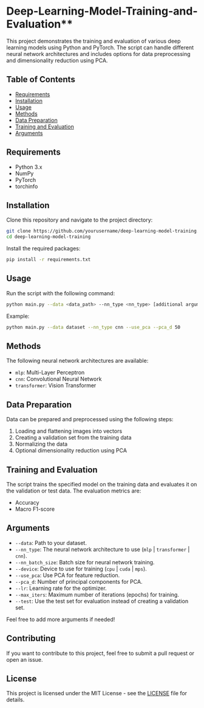 # Deep-Learning-Model-Training-and-Evaluation**

This project demonstrates the training and evaluation of various deep learning models using Python and PyTorch. The script can handle different neural network architectures and includes options for data preprocessing and dimensionality reduction using PCA.

## Table of Contents

- [Requirements](#requirements)
- [Installation](#installation)
- [Usage](#usage)
- [Methods](#methods)
- [Data Preparation](#data-preparation)
- [Training and Evaluation](#training-and-evaluation)
- [Arguments](#arguments)

## Requirements

- Python 3.x
- NumPy
- PyTorch
- torchinfo

## Installation

Clone this repository and navigate to the project directory:

```bash
git clone https://github.com/yourusername/deep-learning-model-training.git
cd deep-learning-model-training
```

Install the required packages:

```bash
pip install -r requirements.txt
```

## Usage

Run the script with the following command:

```bash
python main.py --data <data_path> --nn_type <nn_type> [additional arguments]
```

Example:

```bash
python main.py --data dataset --nn_type cnn --use_pca --pca_d 50
```

## Methods

The following neural network architectures are available:

- `mlp`: Multi-Layer Perceptron
- `cnn`: Convolutional Neural Network
- `transformer`: Vision Transformer

## Data Preparation

Data can be prepared and preprocessed using the following steps:

1. Loading and flattening images into vectors
2. Creating a validation set from the training data
3. Normalizing the data
4. Optional dimensionality reduction using PCA

## Training and Evaluation

The script trains the specified model on the training data and evaluates it on the validation or test data. The evaluation metrics are:

- Accuracy
- Macro F1-score

## Arguments

- `--data`: Path to your dataset.
- `--nn_type`: The neural network architecture to use (`mlp` | `transformer` | `cnn`).
- `--nn_batch_size`: Batch size for neural network training.
- `--device`: Device to use for training (`cpu` | `cuda` | `mps`).
- `--use_pca`: Use PCA for feature reduction.
- `--pca_d`: Number of principal components for PCA.
- `--lr`: Learning rate for the optimizer.
- `--max_iters`: Maximum number of iterations (epochs) for training.
- `--test`: Use the test set for evaluation instead of creating a validation set.

Feel free to add more arguments if needed!

## Contributing

If you want to contribute to this project, feel free to submit a pull request or open an issue.

## License

This project is licensed under the MIT License - see the [LICENSE](LICENSE) file for details.
